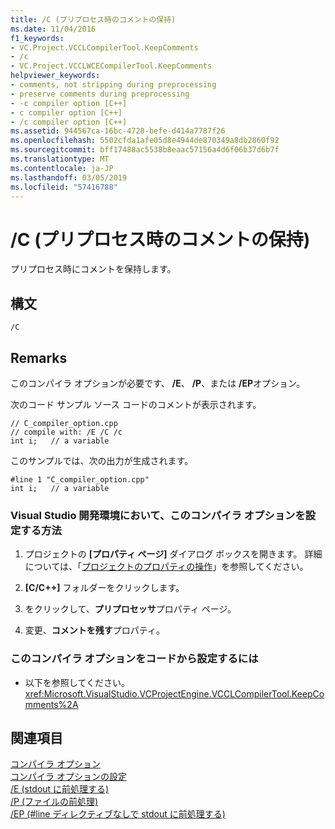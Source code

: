 ```yaml
---
title: /C (プリプロセス時のコメントの保持)
ms.date: 11/04/2016
f1_keywords:
- VC.Project.VCCLCompilerTool.KeepComments
- /c
- VC.Project.VCCLWCECompilerTool.KeepComments
helpviewer_keywords:
- comments, not stripping during preprocessing
- preserve comments during preprocessing
- -c compiler option [C++]
- c compiler option [C++]
- /c compiler option [C++]
ms.assetid: 944567ca-16bc-4728-befe-d414a7787f26
ms.openlocfilehash: 5502cfda1afe05d8e4944de870349a8db2860f92
ms.sourcegitcommit: bff17488ac5538b8eaac57156a4d6f06b37d6b7f
ms.translationtype: MT
ms.contentlocale: ja-JP
ms.lasthandoff: 03/05/2019
ms.locfileid: "57416788"
---
```

# <a name="c-preserve-comments-during-preprocessing"></a>/C (プリプロセス時のコメントの保持)

プリプロセス時にコメントを保持します。

## <a name="syntax"></a>構文

```
/C
```

## <a name="remarks"></a>Remarks

このコンパイラ オプションが必要です、 **/E**、 **/P**、または **/EP**オプション。

次のコード サンプル ソース コードのコメントが表示されます。

```
// C_compiler_option.cpp
// compile with: /E /C /c
int i;   // a variable
```

このサンプルでは、次の出力が生成されます。

```
#line 1 "C_compiler_option.cpp"
int i;   // a variable
```

### <a name="to-set-this-compiler-option-in-the-visual-studio-development-environment"></a>Visual Studio 開発環境において、このコンパイラ オプションを設定する方法

1. プロジェクトの **[プロパティ ページ]** ダイアログ ボックスを開きます。 詳細については、「[プロジェクトのプロパティの操作](../../ide/working-with-project-properties.md)」を参照してください。

1. **[C/C++]** フォルダーをクリックします。

1. をクリックして、**プリプロセッサ**プロパティ ページ。

1. 変更、**コメントを残す**プロパティ。

### <a name="to-set-this-compiler-option-programmatically"></a>このコンパイラ オプションをコードから設定するには

- 以下を参照してください。<xref:Microsoft.VisualStudio.VCProjectEngine.VCCLCompilerTool.KeepComments%2A>

## <a name="see-also"></a>関連項目

[コンパイラ オプション](../../build/reference/compiler-options.md)<br/>
[コンパイラ オプションの設定](../../build/reference/setting-compiler-options.md)<br/>
[/E (stdout に前処理する)](../../build/reference/e-preprocess-to-stdout.md)<br/>
[/P (ファイルの前処理)](../../build/reference/p-preprocess-to-a-file.md)<br/>
[/EP (#line ディレクティブなしで stdout に前処理する)](../../build/reference/ep-preprocess-to-stdout-without-hash-line-directives.md)
